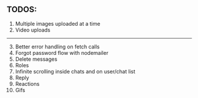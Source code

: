 ## TODOS:

1. Multiple images uploaded at a time
2. Video uploads

---

3. Better error handling on fetch calls
4. Forgot password flow with nodemailer
5. Delete messages
6. Roles
7. Infinite scrolling inside chats and on user/chat list
8. Reply
9. Reactions
10. Gifs
